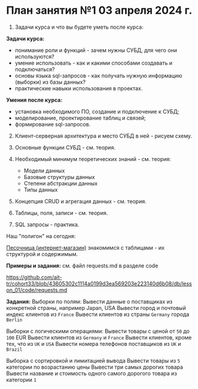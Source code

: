 
# План занятия №1 03 апреля 2024 г.

1. Задачи курса и что вы будете уметь после курса:

**Задачи курса:**
- понимание роли и функций - зачем нужны СУБД, для чего они используются?
- умение использовать - как и какими способами создавать и подключаться?
- основы языка sql-запросов - как получать нужную информацию (выборки) из базы данных?
- практические навыки использования в проектах.

**Умения после курса:**
- установка необходимого ПО, создание и подключение к СУБД;
- моделирование, проектирование таблиц и связей;
- формирование sql-запросов.

2. Клиент-серверная архитектура и место СУБД в ней - рисуем схему.

3. Основные функции СУБД - см. теория.

4. Необходимый минимум теоретических знаний - см. теория:
   - Модели данных
   - Базовые структуры данных
   - Степени абстракции данных
   - Типы данных

5. Концепция CRUD и агрегация данных - см. теория.

6. Таблицы, поля, записи - см. теория.

7. SQL запросы - практика.

Наш "полигон" на сегодня: 

[Песочница (интернет-магазин)](https://www.w3schools.com/sql/trysql.asp?filename=trysql_select_all)
знакомимся с таблицами - их структурой и содержимым.

**Примеры и задания:**
см. файл requests.md  в разделе code

https://github.com/ait-tr/cohort33/blob/43605302c1114a0199d3ea569203e223140d6b08/db/lesson_01/code/requests.md

**Задания:**
Выборки по полям:
Вывести данные о поставщиках из конкретной страны, например Japan, USA
Вывести город и почтовый индекс клиентов из `France`
Вывести клиентов из страны `Germany` города `Berlin`

Выборки с логическими операциями:
Вывести товары с ценой от `50` до `100` EUR
Вывести клиентов из `Germany` и `France`
Вывести клиентов, кроме тех, что из `UK` и `USA`
Вывести номера телефонов поставщиков из `UK` и `Brazil`


Выборка с сортировкой и лимитацией вывода
Вывести товары из `5` категории по возрастанию цены
Вывести три самых дорогих товара
Вывести название и стоимость одного самого дорогого товара из категории `1`

